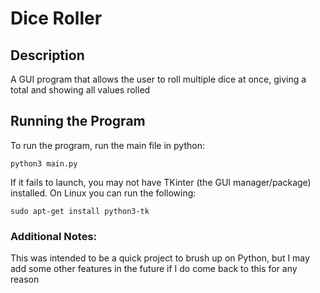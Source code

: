 # Dice Roller

## Description
A GUI program that allows the user to roll multiple dice at once, giving a total and showing all values rolled


## Running the Program 
To run the program, run the main file in python:

```
python3 main.py
```

If it fails to launch, you may not have TKinter (the GUI manager/package) installed.
On Linux you can run the following:

```
sudo apt-get install python3-tk
```

### Additional Notes:

This was intended to be a quick project to brush up on Python, but I may add some other features in the future if I do come back to this for any reason